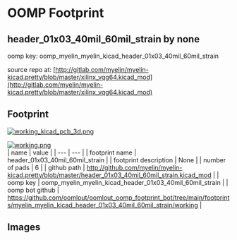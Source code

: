 # OOMP Footprint  
## header_01x03_40mil_60mil_strain  by none  
  
oomp key: oomp_myelin_myelin_kicad_header_01x03_40mil_60mil_strain  
  
source repo at: [http://gitlab.com/myelin/myelin-kicad.pretty/blob/master/xilinx_vqg64.kicad_mod](http://gitlab.com/myelin/myelin-kicad.pretty/blob/master/xilinx_vqg64.kicad_mod)  
## Footprint  
  
[![working_kicad_pcb_3d.png](working_kicad_pcb_3d_600.png)](working_kicad_pcb_3d.png)  
  
[![working.png](working_600.png)](working.png)  
| name | value | 
| --- | --- | 
| footprint name | header_01x03_40mil_60mil_strain | 
| footprint description | None | 
| number of pads | 6 | 
| github path | http://github.com/myelin/myelin-kicad.pretty/blob/master/header_01x03_40mil_60mil_strain.kicad_mod | 
| oomp key | oomp_myelin_myelin_kicad_header_01x03_40mil_60mil_strain | 
| oomp bot github | https://github.com/oomlout/oomlout_oomp_footprint_bot/tree/main/footprints/myelin_myelin_kicad_header_01x03_40mil_60mil_strain/working | 
## Images  
